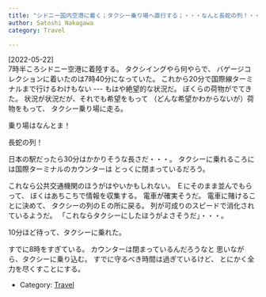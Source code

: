 ```yaml
---
title: "シドニー国内空港に着く；タクシー乗り場へ直行する；・・・なんと長蛇の列！・・・Sigh・・・"
author: Satoshi Nakagawa
category: Travel

---
```


[2022-05-22]  
 7時半ころシドニー空港に着陸する。
タクシイングやら何やらで、
バゲージコレクションに着いたのは7時40分になっていた。
これから20分で国際線ターミナルまで行けるわけもない ---
もはや絶望的な状況だ。
ぼくらの荷物がでてきた。
状況が状況だが、それでも希望をもって
（どんな希望かわからないが）荷物をもって、
タクシー乗り場に走る。

 乗り場はなんとま！

 長蛇の列！

 日本の駅だったら30分はかかりそうな長さだ・・・。
タクシーに乗れるころには国際ターミナルのカウンターは
とっくに閉まっているだろう。

 これなら公共交通機関のほうがはやいかもしれない。
Ｅにそのまま並んでもらって、
ぼくはあちこちで情報を収集する。
電車が確実そうだ。
電車に賭けることに決めて、
タクシーの列のＥの所に戻る。
列が可成りのスピードで消化されているようだ。
「これならタクシーにしたほうがよさそうだ」・・・。

 10分ほど待って、タクシーに乗れた。

すでに8時をすぎている。
カウンターは閉まっているんだろうなと
思いながら、タクシーに乗り込む。
すでに守るべき時間は過ぎているけど、
とにかく全力を尽くすことにする。

- Category: [Travel](categories.html#Travel)

